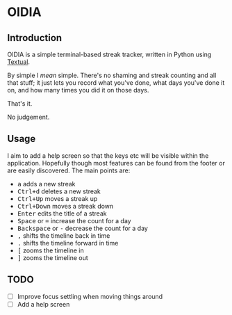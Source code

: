 # OIDIA

## Introduction

OIDIA is a simple terminal-based streak tracker, written in Python using
[Textual](https://textual.textualize.io/).

By simple I *mean* simple. There's no shaming and streak counting and all
that stuff; it just lets you record what you've done, what days you've done
it on, and how many times you did it on those days.

That's it.

No judgement.

## Usage

I aim to add a help screen so that the keys etc will be visible within the
application. Hopefully though most features can be found from the footer or
are easily discovered. The main points are:

- <kbd>a</kbd> adds a new streak
- <kbd>Ctrl+d</kbd> deletes a new streak
- <kbd>Ctrl+Up</kbd> moves a streak up
- <kbd>Ctrl+Down</kbd> moves a streak down
- <kbd>Enter</kbd> edits the title of a streak
- <kbd>Space</kbd> or <kbd>=</kbd> increase the count for a day
- <kbd>Backspace</kbd> or <kbd>-</kbd> decrease the count for a day
- <kbd>,</kbd> shifts the timeline back in time
- <kbd>.</kbd> shifts the timeline forward in time
- <kbd>[</kbd> zooms the timeline in
- <kbd>]</kbd> zooms the timeline out

## TODO

- [ ] Improve focus settling when moving things around
- [ ] Add a help screen

[//]: # (README.md ends here)
